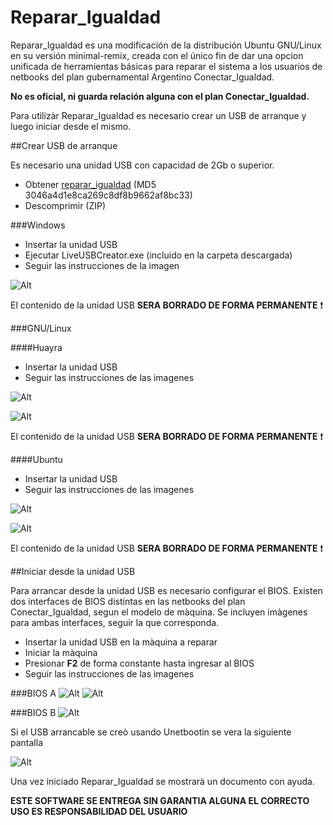 Reparar_Igualdad
=================

Reparar_Igualdad es una modificación de la distribución Ubuntu GNU/Linux en su versión minimal-remix, creada con el único fin de dar una opcion unificada de herramientas básicas para reparar el sistema a los usuarios de netbooks del plan gubernamental Argentino Conectar_Igualdad. 

**No es oficial, ni guarda relación alguna con el plan Conectar_Igualdad.** 

Para utilizàr Reparar_Igualdad es necesario crear un USB de arranque y luego iniciar desde el mismo.

##Crear USB de arranque

Es necesario una unidad USB con capacidad de 2Gb o superior.

- Obtener [reparar_igualdad](https://sourceforge.net/projects/repararigualdad/files/latest/download) (MD5 3046a4d1e8ca269c8df8b9662af8bc33)
- Descomprimir (ZIP)

###Windows

- Insertar la unidad USB
- Ejecutar LiveUSBCreator.exe (incluido en la carpeta descargada)
- Seguir las instrucciones de la imagen

![Alt](http://fotos.subefotos.com/5b752e5f09845db5396653239109bb92o.png)

El contenido de la unidad USB **SERA BORRADO DE FORMA PERMANENTE** :exclamation:

###GNU/Linux

####Huayra

- Insertar la unidad USB
- Seguir las instrucciones de las imagenes

![Alt](http://fotos.subefotos.com/e153b8ad66da7ea0ffce2bf6b2b6cff7o.png)

![Alt](http://fotos.subefotos.com/543e3a471a31590229a6493c8f668fc2o.png)

El contenido de la unidad USB **SERA BORRADO DE FORMA PERMANENTE** :exclamation:

####Ubuntu

- Insertar la unidad USB
- Seguir las instrucciones de las imagenes

![Alt](http://fotos.subefotos.com/fa811fdb1628cb12e5f14da1d9f0e1a2o.png)

![Alt](http://fotos.subefotos.com/b5569741be4b4e73702f82c5c89eb178o.png)

El contenido de la unidad USB **SERA BORRADO DE FORMA PERMANENTE** :exclamation:

##Iniciar desde la unidad USB

Para arrancar desde la unidad USB es necesario configurar el BIOS. Existen dos interfaces de BIOS distintas en las netbooks del plan Conectar_Igualdad, segun el modelo de màquina. Se incluyen imàgenes para ambas interfaces, seguir la que corresponda.

- Insertar la unidad USB en la màquina a reparar
- Iniciar la màquina
- Presionar **F2** de forma constante hasta ingresar al BIOS
- Seguir las instrucciones de las imagenes 

###BIOS A
![Alt](http://fotos.subefotos.com/d38264e83658e9aabd79f313c07bac8bo.png)
![Alt](http://fotos.subefotos.com/a58649e564a5233266e6eb66b41d605fo.png)

###BIOS B
![Alt](http://fotos.subefotos.com/d93ae1ef4c2654614003d8f7a037ad5fo.png)

Si el USB arrancable se creò usando Unetbootin se vera la siguiente pantalla

![Alt](http://fotos.subefotos.com/d1498a3bd4ae9f3d4acf8145687f3ac1o.png)

Una vez iniciado Reparar_Igualdad se mostrarà un documento con ayuda. 

**ESTE SOFTWARE SE ENTREGA SIN GARANTIA ALGUNA EL CORRECTO USO ES RESPONSABILIDAD DEL USUARIO**    
